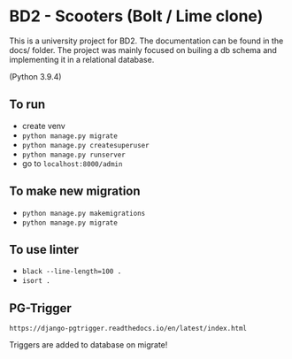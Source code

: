 # BD2 - Scooters (Bolt / Lime clone) 

This is a university project for BD2.
The documentation can be found in the docs/ folder.
The project was mainly focused on builing a db schema and implementing it in a relational database.

(Python 3.9.4)

## To run
- create venv
- `python manage.py migrate`
- `python manage.py createsuperuser`
- `python manage.py runserver`
- go to `localhost:8000/admin`


## To make new migration
- `python manage.py makemigrations`
- `python manage.py migrate`


## To use linter
- `black --line-length=100 .`
- `isort .`


## PG-Trigger
`https://django-pgtrigger.readthedocs.io/en/latest/index.html`

Triggers are added to database on migrate!
